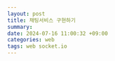 ```yaml
---
layout: post
title: 채팅서비스 구현하기
summary: 
date: 2024-07-16 11:00:32 +09:00
categories: web
tags: web socket.io
---
```


